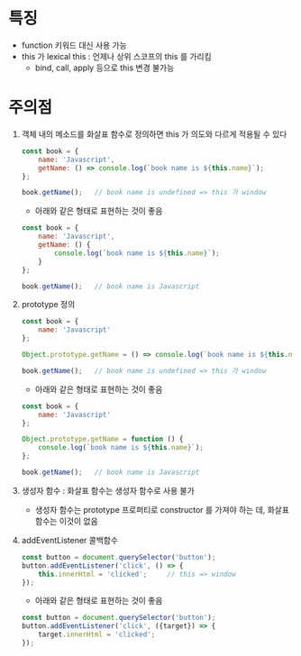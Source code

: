 # 특징
- function 키워드 대신 사용 가능
- this 가 lexical this : 언제나 상위 스코프의 this 를 가리킴
    - bind, call, apply 등으로 this 변경 불가능

# 주의점 
1. 객체 내의 메소드를 화살표 함수로 정의하면 this 가 의도와 다르게 적용될 수 있다
    ```javascript
    const book = {
        name: 'Javascript',
        getName: () => console.log(`book name is ${this.name}`);
    };

    book.getName();   // book name is undefined => this 가 window
    ```
    - 아래와 같은 형태로 표현하는 것이 좋음
    ```javascript
    const book = {
        name: 'Javascript',
        getName: () {
            console.log(`book name is ${this.name}`);
        }
    };

    book.getName();   // book name is Javascript
    ```

2. prototype 정의
    ```javascript
    const book = {
        name: 'Javascript'
    };

    Object.prototype.getName = () => console.log(`book name is ${this.name}`);

    book.getName();   // book name is undefined => this 가 window
    ```
    - 아래와 같은 형태로 표현하는 것이 좋음
    ```javascript
    const book = {
        name: 'Javascript'
    };

    Object.prototype.getName = function () {
        console.log(`book name is ${this.name}`);
    };

    book.getName();   // book name is Javascript
    ```

3. 생성자 함수 : 화살표 함수는 생성자 함수로 사용 불가
    - 생성자 함수는 prototype 프로퍼티로 constructor 를 가져야 하는 데, 화살표 함수는 이것이 없음

4. addEventListener 콜백함수
    ```javascript
    const button = document.querySelector('button');
    button.addEventListener('click', () => {
        this.innerHtml = 'clicked';     // this => window
    });
    ```
    - 아래와 같은 형태로 표현하는 것이 좋음
    ```javascript
    const button = document.querySelector('button');
    button.addEventListener('click', ({target}) => {
        target.innerHtml = 'clicked';
    });
    ```